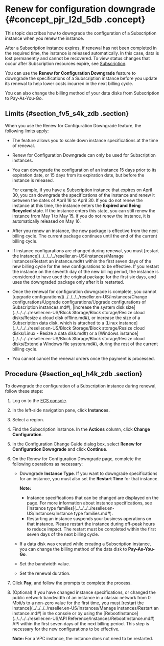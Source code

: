 # Renew for configuration downgrade {#concept_pjr_l2d_5db .concept}

This topic describes how to downgrade the configuration of a Subscription instance when you renew the instance.

After a Subscription instance expires, if renewal has not been completed in the required time, the instance is released automatically. In this case, data is lost permanently and cannot be recovered. To view status changes that occur after Subscription resources expire, see [Subscription](reseller.en-US/Pricing/Subscription.md#).

You can use the **Renew for Configuration Downgrade** feature to downgrade the specifications of a Subscription instance before you update its renewal to help lower costs incurred in the next billing cycle.

You can also change the billing method of your data disks from Subscription to Pay-As-You-Go.

## Limits {#section_fv5_s4k_zdb .section}

When you use the Renew for Configuration Downgrade feature, the following limits apply:

-   The feature allows you to scale down instance specifications at the time of renewal.
-   Renew for Configuration Downgrade can only be used for Subscription instances.
-   You can downgrade the configuration of an instance 15 days prior to its expiration date, or 15 days from its expiration date, but before the instance is released.

    For example, if you have a Subscription instance that expires on April 30, you can downgrade the specifications of the instance and renew it between the dates of April 16 to April 30. If you do not renew the instance at this time, the instance enters the **Expired and Being Recycled** state. If the instance enters this state, you can still renew the instance from May 1 to May 15. If you do not renew the instance, it is automatically released on May 16.

-   After you renew an instance, the new package is effective from the next billing cycle. The current package continues until the end of the current billing cycle.
-   If instance configurations are changed during renewal, you must [restart the instance](../../../../reseller.en-US/Instances/Manage instances/Restart an instance.md#) within the first seven days of the new billing cycle for the new configurations to be effective. If you restart the instance on the seventh day of the new billing period, the instance is considered to have used the original package for the first six days, and uses the downgraded package only after it is restarted.
-   Once the renewal for configuration downgrade is complete, you cannot [upgrade configurations](../../../../reseller.en-US/Instances/Change configurations/Upgrade configurations/Upgrade configurations of Subscription instances.md#), [increase the system disk size](../../../../reseller.en-US/Block Storage/Block storage/Resize cloud disks/Resize a cloud disk offline.md#), or increase the size of a Subscription data disk, which is attached to a [Linux instance](../../../../reseller.en-US/Block Storage/Block storage/Resize cloud disks/Linux - Resize a data disk.md#) or a [Windows instance](../../../../reseller.en-US/Block Storage/Block storage/Resize cloud disks/Extend a Windows file system.md#), during the rest of the current billing cycle.
-   You cannot cancel the renewal orders once the payment is processed.

## Procedure {#section_eql_h4k_zdb .section}

To downgrade the configuration of a Subscription instance during renewal, follow these steps:

1.  Log on to the [ECS console](https://partners-intl.console.aliyun.com/#/ecs).
2.  In the left-side navigation pane, click **Instances**.
3.  Select a region.
4.  Find the Subscription instance. In the **Actions** column, click **Change Configuration**.
5.  In the Configuration Change Guide dialog box, select **Renew for Configuration Downgrade** and click **Continue**.
6.  On the Renew for Configuration Downgrade page, complete the following operations as necessary:
    -   Downgrade **Instance Type**. If you want to downgrade specifications for an instance, you must also set the **Restart Time** for that instance.

        **Note:** 

        -   Instance specifications that can be changed are displayed on the page. For more information about instance specifications, see [Instance type families](../../../../reseller.en-US/Instances/Instance type families.md#).
        -   Restarting an instance suspends your business operations on that instance. Please restart the instance during off-peak hours to reduce impact. The restart must be completed within the first seven days of the next billing cycle.
    -   If a data disk was created while creating a Subscription instance, you can change the billing method of the data disk to **Pay-As-You-Go**.
    -   Set the bandwidth value.
    -   Set the renewal duration.
7.  Click **Pay**, and follow the prompts to complete the process.
8.  \(Optional\) If you have changed instance specifications, or changed the public network bandwidth of an instance in a classic network from 0 Mbit/s to a non-zero value for the first time, you must [restart the instance](../../../../reseller.en-US/Instances/Manage instances/Restart an instance.md#) in the console or by using the [RebootInstance](../../../../reseller.en-US/API Reference/Instances/RebootInstance.md#) API within the first seven days of the next billing period. This step is necessary for the new configurations to be effective.

    **Note:** For a VPC instance, the instance does not need to be restarted.



